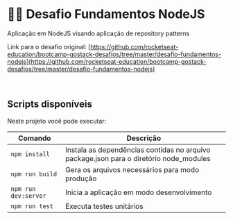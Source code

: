 # 🐱‍🚀 Desafio Fundamentos NodeJS
Aplicação em NodeJS visando aplicação de repository patterns

Link para o desafio original: [https://github.com/rocketseat-education/bootcamp-gostack-desafios/tree/master/desafio-fundamentos-nodejs](https://github.com/rocketseat-education/bootcamp-gostack-desafios/tree/master/desafio-fundamentos-nodejs)

<br>

## Scripts disponíveis

Neste projeto você pode executar:

| Comando             | Descrição                                                                                                            |
| ------------------- | -------------------------------------------------------------------------------------------------------------------- |
| `npm install`       | Instala as dependências contidas no arquivo package.json para o diretório node_modules                               |
| `npm run build` | Gera os arquivos necessários para modo produção                                                               |
| `npm run dev:server`   | Inicia a aplicação em modo desenvolvimento |
| `npm run test` | Executa testes unitários |
